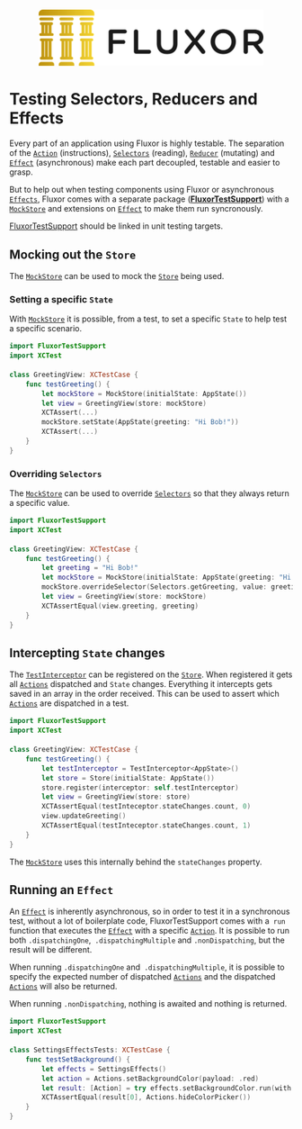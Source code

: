 <p align="center">
    <br />
    <img src="https://raw.githubusercontent.com/FluxorOrg/Fluxor/master/Assets/Fluxor-logo.png" width="400" max-width="90%" alt="Fluxor" />
</p>

# Testing Selectors, Reducers and Effects

Every part of an application using Fluxor is highly testable. The separation of the [`Action`](Sources/Fluxor/Action.swift) (instructions), [`Selectors`](Sources/Fluxor/Selector.swift) (reading), [`Reducer`](Sources/Fluxor/Reducer.swift) (mutating) and [`Effect`](Sources/Fluxor/Effects.swift) (asynchronous) make each part decoupled, testable and easier to grasp.

But to help out when testing components using Fluxor or asynchronous [`Effects`](Sources/Fluxor/Effects.swift), Fluxor comes with a separate package (**[FluxorTestSupport](Sources/FluxorTestSupport)**) with a [`MockStore`](Sources/FluxorTestSupport/MockStore.swift) and extensions on [`Effect`](Sources/Fluxor/Effects.swift) to make them run syncronously.

[FluxorTestSupport](Sources/FluxorTestSupport) should be linked in unit testing targets.

## Mocking out the `Store`

The [`MockStore`](Sources/FluxorTestSupport/MockStore.swift) can be used to mock the [`Store`](Sources/Fluxor/Store.swift) being used.

### Setting a specific `State`

With [`MockStore`](Sources/FluxorTestSupport/MockStore.swift) it is possible, from a test, to set a specific `State` to help test a specific scenario.

```swift
import FluxorTestSupport
import XCTest

class GreetingView: XCTestCase {
	func testGreeting() {
		let mockStore = MockStore(initialState: AppState())
		let view = GreetingView(store: mockStore)
		XCTAssert(...)
		mockStore.setState(AppState(greeting: "Hi Bob!"))
		XCTAssert(...)
	}
}
```

### Overriding `Selectors`

The [`MockStore`](Sources/FluxorTestSupport/MockStore.swift) can be used to override [`Selectors`](Sources/Fluxor/Selector.swift) so that they always return a specific value.

```swift
import FluxorTestSupport
import XCTest

class GreetingView: XCTestCase {
	func testGreeting() {
		let greeting = "Hi Bob!"
		let mockStore = MockStore(initialState: AppState(greeting: "Hi Steve!"))
		mockStore.overrideSelector(Selectors.getGreeting, value: greeting)
		let view = GreetingView(store: mockStore)
		XCTAssertEqual(view.greeting, greeting)
	}
}
```

## Intercepting `State` changes

The [`TestInterceptor`](Sources/FluxorTestSupport/TestInterceptor.swift) can be registered on the [`Store`](Sources/Fluxor/Store.swift). When registered it gets all [`Actions`](Sources/Fluxor/Action.swift) dispatched and `State` changes. Everything it intercepts gets saved in an array in the order received. This can be used to assert which [`Actions`](Sources/Fluxor/Action.swift) are dispatched in a test.

```swift
import FluxorTestSupport
import XCTest

class GreetingView: XCTestCase {
	func testGreeting() {
		let testInterceptor = TestInterceptor<AppState>()
		let store = Store(initialState: AppState())
		store.register(interceptor: self.testInterceptor)
		let view = GreetingView(store: store)
		XCTAssertEqual(testInteceptor.stateChanges.count, 0)
		view.updateGreeting()
		XCTAssertEqual(testInteceptor.stateChanges.count, 1)
	}
}
```

The [`MockStore`](Sources/FluxorTestSupport/MockStore.swift) uses this internally behind the `stateChanges` property.

## Running an `Effect`

An [`Effect`](Sources/Fluxor/Effects.swift) is inherently asynchronous, so in order to test it in a synchronous test, without a lot of boilerplate code, FluxorTestSupport comes with a` run` function that executes the [`Effect`](Sources/Fluxor/Effects.swift) with a specific [`Action`](Sources/Fluxor/Action.swift). It is possible to run both `.dispatchingOne`,` .dispatchingMultiple` and `.nonDispatching`, but the result will be different.

When running `.dispatchingOne` and` .dispatchingMultiple`, it is possible to specify the expected number of dispatched [`Actions`](Sources/Fluxor/Action.swift) and the dispatched [`Actions`](Sources/Fluxor/Action.swift) will also be returned.

When running `.nonDispatching`, nothing is awaited and nothing is returned.

```swift
import FluxorTestSupport
import XCTest

class SettingsEffectsTests: XCTestCase {
    func testSetBackground() {
        let effects = SettingsEffects()
        let action = Actions.setBackgroundColor(payload: .red)
        let result: [Action] = try effects.setBackgroundColor.run(with: action)
        XCTAssertEqual(result[0], Actions.hideColorPicker())
    }
}
```